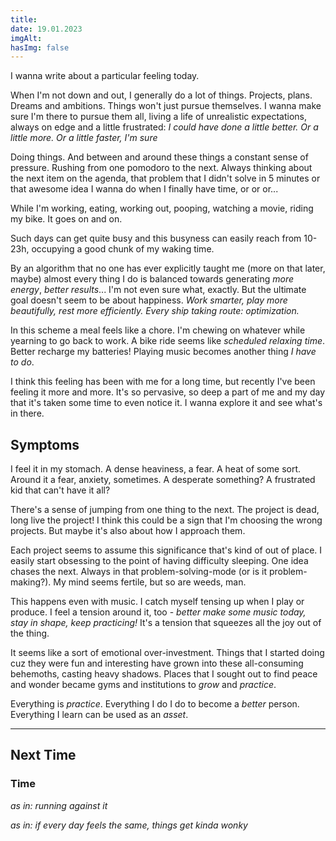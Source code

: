 ```yaml
---
title:
date: 19.01.2023
imgAlt:
hasImg: false
---
```


I wanna write about a particular feeling today.

When I'm not down and out, I generally do a lot of things. Projects, plans. Dreams and ambitions. Things won't just pursue themselves. I wanna make sure I'm there to pursue them all, living a life of unrealistic expectations, always on edge and a little frustrated: _I could have done a little better. Or a little more. Or a little faster, I'm sure_

Doing things. And between and around these things a constant sense of pressure. Rushing from one pomodoro to the next. Always thinking about the next item on the agenda, that problem that I didn't solve in 5 minutes or that awesome idea I wanna do when I finally have time, or or or...

While I'm working, eating, working out, pooping, watching a movie, riding my bike. It goes on and on.

Such days can get quite busy and this busyness can easily reach from 10-23h, occupying a good chunk of my waking time.

By an algorithm that no one has ever explicitly taught me (more on that later, maybe) almost every thing I do is balanced towards generating _more energy_, _better results_... I'm not even sure what, exactly. But the ultimate goal doesn't seem to be about happiness. _Work smarter, play more beautifully, rest more efficiently. Every ship taking route: optimization._

In this scheme a meal feels like a chore. I'm chewing on whatever while yearning to go back to work. A bike ride seems like _scheduled relaxing time_. Better recharge my batteries! Playing music becomes another thing _I have to do_.

I think this feeling has been with me for a long time, but recently I've been feeling it more and more. It's so pervasive, so deep a part of me and my day that it's taken some time to even notice it. I wanna explore it and see what's in there.

## Symptoms

I feel it in my stomach. A dense heaviness, a fear. A heat of some sort.
Around it a fear, anxiety, sometimes. A desperate something? A frustrated kid that can't have it all?

There's a sense of jumping from one thing to the next. The project is dead, long live the project! I think this could be a sign that I'm choosing the wrong projects. But maybe it's also about how I approach them.

Each project seems to assume this significance that's kind of out of place. I easily start obsessing to the point of having difficulty sleeping. One idea chases the next. Always in that problem-solving-mode (or is it problem-making?). My mind seems fertile, but so are weeds, man.

This happens even with music. I catch myself tensing up when I play or produce. I feel a tension around it, too - _better make some music today, stay in shape, keep practicing!_ It's a tension that squeezes all the joy out of the thing.

It seems like a sort of emotional over-investment. Things that I started doing cuz they were fun and interesting have grown into these all-consuming behemoths, casting heavy shadows. Places that I sought out to find peace and wonder became gyms and institutions to _grow_ and _practice_.

Everything is _practice_.
Everything I do I do to become a _better_ person.
Everything I learn can be used as an _asset_.

---

## Next Time

### Time

_as in: running against it_

_as in: if every day feels the same, things get kinda wonky_
